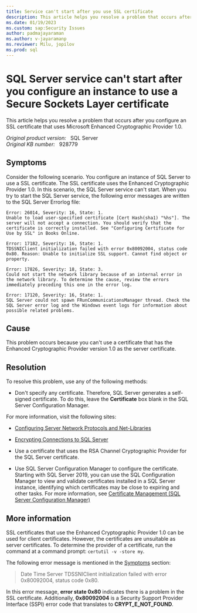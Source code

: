 ```yaml
---
title: Service can't start after you use SSL certificate
description: This article helps you resolve a problem that occurs after you configure an SSL certificate that uses Microsoft Enhanced Cryptographic Provider 1.0.
ms.date: 01/19/2023
ms.custom: sap:Security Issues
author: padmajayaraman
ms.author: v-jayaramanp
ms.reviewer: Milu, jopilov
ms.prod: sql
---
```


# SQL Server service can't start after you configure an instance to use a Secure Sockets Layer certificate

This article helps you resolve a problem that occurs after you configure an SSL certificate that uses Microsoft Enhanced Cryptographic Provider 1.0.

_Original product version:_ &nbsp; SQL Server  
_Original KB number:_ &nbsp; 928779

## Symptoms

Consider the following scenario. You configure an instance of SQL Server to use a SSL certificate. The SSL certificate uses the Enhanced Cryptographic Provider 1.0. In this scenario, the SQL Server service can't start. When you try to start the SQL Server service, the following error messages are written to the SQL Server Errorlog file:

```output
Error: 26014, Severity: 16, State: 1.
Unable to load user-specified certificate [Cert Hash(sha1) "%hs"]. The server will not accept a connection. You should verify that the certificate is correctly installed. See "Configuring Certificate for Use by SSL" in Books Online.

Error: 17182, Severity: 16, State: 1.
TDSSNIClient initialization failed with error 0x80092004, status code 0x80. Reason: Unable to initialize SSL support. Cannot find object or property.

Error: 17826, Severity: 18, State: 3.
Could not start the network library because of an internal error in the network library. To determine the cause, review the errors immediately preceding this one in the error log.

Error: 17120, Severity: 16, State: 1.
SQL Server could not spawn FRunCommunicationsManager thread. Check the SQL Server error log and the Windows event logs for information about possible related problems.
```

## Cause

This problem occurs because you can't use a certificate that has the Enhanced Cryptographic Provider version 1.0 as the server certificate.

## Resolution

To resolve this problem, use any of the following methods:

- Don't specify any certificate. Therefore, SQL Server generates a self-signed certificate. To do this, leave the **Certificate** box blank in the SQL Server Configuration Manager.

For more information, visit the following sites:

 - [Configuring Server Network Protocols and Net-Libraries](/previous-versions/sql/sql-server-2008-r2/ms177485(v=sql.105))

 - [Encrypting Connections to SQL Server](/previous-versions/sql/sql-server-2008-r2/ms189067(v=sql.105))

- Use a certificate that uses the RSA Channel Cryptographic Provider for the SQL Server certificate.
- Use SQL Server Configuration Manager to configure the certificate. Starting with SQL Server 2019, you can use the SQL Configuration Manager to view and validate certificates installed in a SQL Server instance, identifying which certificates may be close to expiring and other tasks. For more information, see [Certificate Management (SQL Server Configuration Manager)](/sql/database-engine/configure-windows/manage-certificates)

## More information

SSL certificates that use the Enhanced Cryptographic Provider 1.0 can be used for client certificates. However, the certificates are unsuitable as server certificates. To determine the provider of a certificate, run the command at a command prompt: `certutil -v -store my`.

The following error message is mentioned in the [Symptoms](#symptoms) section:

> Date Time Server TDSSNIClient initialization failed with error 0x80092004, status code 0x80.

In this error message, **error state 0x80** indicates there is a problem in the SSL certificate. Additionally, **0x80092004** is a Security Support Provider Interface (SSPI) error code that translates to **CRYPT_E_NOT_FOUND**.

